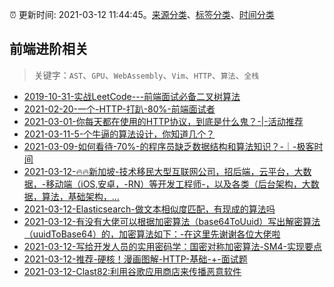 :alarm_clock: 更新时间: 2021-03-12 11:44:45。[来源分类](../README.md)、[标签分类](../TAGS.md)、[时间分类](../TIMELINE.md)

## 前端进阶相关


> 关键字：`AST`、`GPU`、`WebAssembly`、`Vim`、`HTTP`、`算法`、`全栈`



- [2019-10-31-实战LeetCode---前端面试必备二叉树算法](https://www.ershicimi.com/p/f3413b58491ac20f4c17a09b8a0af5e1) 
- [2021-02-20-一个-HTTP-打趴-80%-前端面试者](https://www.ershicimi.com/p/22a60d006552de8528c8d605c238757c) 
- [2021-03-01-你每天都在使用的HTTP协议，到底是什么鬼？-|-活动推荐](https://www.ershicimi.com/p/7aca27fefd0e28c3fa0e825e404e1e4c) 
- [2021-03-11-5-个牛逼的算法设计，你知道几个？](https://www.ershicimi.com/p/21034bda017baeefe8a778d7fab9ebb5) 
- [2021-03-09-如何看待-70%-的程序员缺乏数据结构和算法知识？-｜-极客时间](https://www.ershicimi.com/p/6c36ac3d226a7b361cefbb9191bc9a0d) 
- [2021-03-12-🔥🔥新加坡-技术移民大型互联网公司，招后端，云平台，大数据，-移动端（iOS,安卓，-RN）等开发工程师-，以及各类（后台架构，大数据，算法，基础架构，...](https://www.v2ex.com/t/761138) 
- [2021-03-12-Elasticsearch-做文本相似度匹配，有现成的算法吗](https://www.v2ex.com/t/761132) 
- [2021-03-12-有没有大佬可以根据加密算法（base64ToUuid）写出解密算法（uuidToBase64）的，加密算法如下：-在这里先谢谢各位大佬啦](https://www.v2ex.com/t/761116) 
- [2021-03-12-写给开发人员的实用密码学：国密对称加密算法-SM4-实现要点](https://toutiao.io/k/npb4554) 
- [2021-03-12-推荐-硬核！漫画图解-HTTP-基础-+-面试题](https://toutiao.io/k/rmckht1) 
- [2021-03-12-Clast82:利用谷歌应用商店来传播恶意软件](https://sec.thief.one/article_content?a_id=32623d3e0b538da82f50a625f15620a7) 